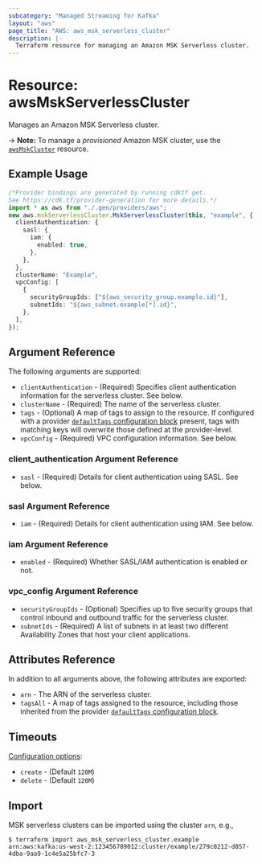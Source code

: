 ```yaml
---
subcategory: "Managed Streaming for Kafka"
layout: "aws"
page_title: "AWS: aws_msk_serverless_cluster"
description: |-
  Terraform resource for managing an Amazon MSK Serverless cluster.
---
```


# Resource: awsMskServerlessCluster

Manages an Amazon MSK Serverless cluster.

\-> **Note:** To manage a *provisioned* Amazon MSK cluster, use the [`awsMskCluster`](/docs/providers/aws/r/msk_cluster.html) resource.

## Example Usage

```typescript
/*Provider bindings are generated by running cdktf get.
See https://cdk.tf/provider-generation for more details.*/
import * as aws from "./.gen/providers/aws";
new aws.mskServerlessCluster.MskServerlessCluster(this, "example", {
  clientAuthentication: {
    sasl: {
      iam: {
        enabled: true,
      },
    },
  },
  clusterName: "Example",
  vpcConfig: [
    {
      securityGroupIds: ["${aws_security_group.example.id}"],
      subnetIds: "${aws_subnet.example[*].id}",
    },
  ],
});

```

## Argument Reference

The following arguments are supported:

* `clientAuthentication` - (Required) Specifies client authentication information for the serverless cluster. See below.
* `clusterName` - (Required) The name of the serverless cluster.
* `tags` - (Optional) A map of tags to assign to the resource. If configured with a provider [`defaultTags` configuration block](https://registry.terraform.io/providers/hashicorp/aws/latest/docs#default_tags-configuration-block) present, tags with matching keys will overwrite those defined at the provider-level.
* `vpcConfig` - (Required) VPC configuration information. See below.

### client\_authentication Argument Reference

* `sasl` - (Required) Details for client authentication using SASL. See below.

### sasl Argument Reference

* `iam` - (Required) Details for client authentication using IAM. See below.

### iam Argument Reference

* `enabled` - (Required) Whether SASL/IAM authentication is enabled or not.

### vpc\_config Argument Reference

* `securityGroupIds` - (Optional) Specifies up to five security groups that control inbound and outbound traffic for the serverless cluster.
* `subnetIds` - (Required) A list of subnets in at least two different Availability Zones that host your client applications.

## Attributes Reference

In addition to all arguments above, the following attributes are exported:

* `arn` - The ARN of the serverless cluster.
* `tagsAll` - A map of tags assigned to the resource, including those inherited from the provider [`defaultTags` configuration block](https://registry.terraform.io/providers/hashicorp/aws/latest/docs#default_tags-configuration-block).

## Timeouts

[Configuration options](https://developer.hashicorp.com/terraform/language/resources/syntax#operation-timeouts):

* `create` - (Default `120M`)
* `delete` - (Default `120M`)

## Import

MSK serverless clusters can be imported using the cluster `arn`, e.g.,

```console
$ terraform import aws_msk_serverless_cluster.example arn:aws:kafka:us-west-2:123456789012:cluster/example/279c0212-d057-4dba-9aa9-1c4e5a25bfc7-3
```
